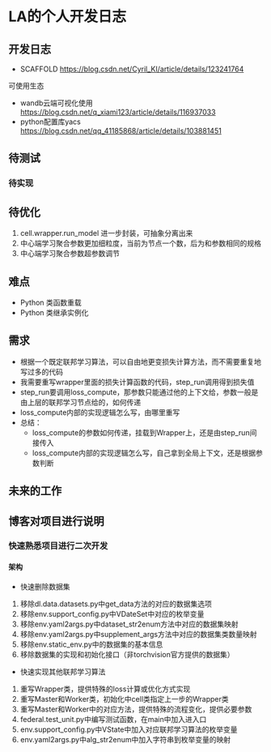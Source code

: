 # LA的个人开发日志

## 开发日志
+ SCAFFOLD https://blog.csdn.net/Cyril_KI/article/details/123241764

可使用生态
+ wandb云端可视化使用 https://blog.csdn.net/q_xiami123/article/details/116937033
+ python配置库yacs https://blog.csdn.net/qq_41185868/article/details/103881451



## 待测试


### 待实现



## 待优化
1. cell.wrapper.run_model 进一步封装，可抽象分离出来
2. 中心端学习聚合参数更加细粒度，当前为节点一个数，后为和参数相同的规格
3. 中心端学习聚合参数超参数调节



## 难点
+ Python 类函数重载
+ Python 类继承实例化

## 需求
+ 根据一个既定联邦学习算法，可以自由地更变损失计算方法，而不需要重复地写过多的代码
+ 我需要重写wrapper里面的损失计算函数的代码，step_run调用得到损失值
+ step_run要调用loss_compute，那参数只能通过他的上下文给，参数一般是由上层的联邦学习节点给的，如何传递
+ loss_compute内部的实现逻辑怎么写，由哪里重写
+ 总结：
  + loss_compute的参数如何传递，挂载到Wrapper上，还是由step_run间接传入
  + loss_compute内部的实现逻辑怎么写，自己拿到全局上下文，还是根据参数判断


## 未来的工作




## 博客对项目进行说明
### 快速熟悉项目进行二次开发
#### 架构
+ 快速删除数据集
1. 移除dl.data.datasets.py中get_data方法的对应的数据集选项
2. 移除env.support_config.py中VDateSet中对应的枚举变量
3. 移除env.yaml2args.py中dataset_str2enum方法中对应的数据集映射
4. 移除env.yaml2args.py中supplement_args方法中对应的数据集类数量映射
5. 移除env.static_env.py中的数据集的基本信息
6. 移除数据集的实现和初始化接口（非torchvision官方提供的数据集）

+ 快速实现其他联邦学习算法
1. 重写Wrapper类，提供特殊的loss计算或优化方式实现
2. 重写Master和Worker类，初始化中cell类指定上一步的Wrapper类
3. 重写Master和Worker中的对应方法，提供特殊的流程变化，提供必要参数
4. federal.test_unit.py中编写测试函数，在main中加入进入口
5. env.support_config.py中VState中加入对应联邦学习算法的枚举变量
6. env.yaml2args.py中alg_str2enum中加入字符串到枚举变量的映射